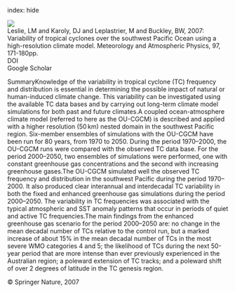 index: hide

<div class="Citation">
    <div class="Citation-thumb CitationThumb-linked"  data-href="https://doi.org/10.1007/s00703-006-0250-3">
      <img src="https://static.claimspace.cloud/climate-study-static/refs/thumbs/14/Leslie_et_al_2007-thumb.png" />
    </div>

  <div class="Citation-body">
    <div class="Citation-text">Leslie, LM and Karoly, DJ and Leplastrier, M and Buckley, BW, 2007: Variability of tropical cyclones over the southwest Pacific Ocean using a high-resolution climate model. <span class="Article-journal">Meteorology and Atmospheric Physics, </span><span class="Article-volume">97, </span>171-180pp.</div>
    <div class="Citation-links">
      <div class="CitationLink" data-href="https://doi.org/10.1007/s00703-006-0250-3">
        <div class="CitationLink-icon CitationLink-Doi"></div>
        <div class="CitationLink-text">DOI</div>
      </div>
      <div class="CitationLink" data-href="https://scholar.google.com/scholar?q=10.1007/s00703-006-0250-3">
        <div class="CitationLink-icon CitationLink-Scholar"></div>
        <div class="CitationLink-text">Google Scholar</div>
      </div>
    </div>
  </div>
</div>

SummaryKnowledge of the variability in tropical cyclone (TC) frequency and distribution is essential in determining the possible impact of natural or human-induced climate change. This variability can be investigated using the available TC data bases and by carrying out long-term climate model simulations for both past and future climates.A coupled ocean-atmosphere climate model (referred to here as the OU-CGCM) is described and applied with a higher resolution (50 km) nested domain in the southwest Pacific region. Six-member ensembles of simulations with the OU-CGCM have been run for 80 years, from 1970 to 2050. During the period 1970–2000, the OU-CGCM runs were compared with the observed TC data base. For the period 2000–2050, two ensembles of simulations were performed, one with constant greenhouse gas concentrations and the second with increasing greenhouse gases.The OU-CGCM simulated well the observed TC frequency and distribution in the southwest Pacific during the period 1970–2000. It also produced clear interannual and interdecadal TC variability in both the fixed and enhanced greenhouse gas simulations during the period 2000–2050. The variability in TC frequencies was associated with the typical atmospheric and SST anomaly patterns that occur in periods of quiet and active TC frequencies.The main findings from the enhanced greenhouse gas scenario for the period 2000–2050 are: no change in the mean decadal number of TCs relative to the control run, but a marked increase of about 15% in the mean decadal number of TCs in the most severe WMO categories 4 and 5; the likelihood of TCs during the next 50-year period that are more intense than ever previously experienced in the Australian region; a poleward extension of TC tracks; and a poleward shift of over 2 degrees of latitude in the TC genesis region.

<div class="Citation-copy">
&copy; Springer Nature, 2007
</div>